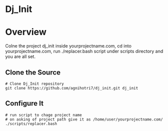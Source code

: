 Dj_Init
=======

# Overview

Colne the project dj_init inside yourprojectname.com, cd into yourprojectname.com, run ./replacer.bash script under scripts directory and you are all set.

## Clone the Source

    # Clone Dj_Init repository
    git clone https://github.com/agnihotri7/dj_init.git dj_init

## Configure It

    # run script to chage project name
    # on asking of project path give it as /home/user/yourprojectname.com/
    ./scripts/replacer.bash
